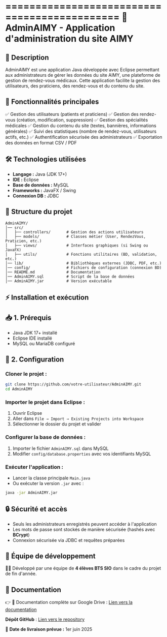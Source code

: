 =============================================
🏥 AdminAIMY - Application d'administration du site AIMY
=============================================

📌 Description
--------------
AdminAIMY est une application Java développée avec Eclipse permettant aux administrateurs de gérer les données du site AIMY, une plateforme de gestion de rendez-vous médicaux. Cette application facilite la gestion des utilisateurs, des praticiens, des rendez-vous et du contenu du site.

🚀 Fonctionnalités principales
------------------------------
✅ Gestion des utilisateurs (patients et praticiens)
✅ Gestion des rendez-vous (création, modification, suppression)
✅ Gestion des spécialités médicales
✅ Gestion du contenu du site (textes, bannières, informations générales)
✅ Suivi des statistiques (nombre de rendez-vous, utilisateurs actifs, etc.)
✅ Authentification sécurisée des administrateurs
✅ Exportation des données en format CSV / PDF

🛠️ Technologies utilisées
---------------------------
- **Langage :** Java (JDK 17+)
- **IDE :** Eclipse
- **Base de données :** MySQL
- **Frameworks :** JavaFX / Swing
- **Connexion DB :** JDBC

📂 Structure du projet
----------------------
```
AdminAIMY/
│── src/
│   ├── controllers/       # Gestion des actions utilisateurs
│   ├── models/            # Classes métier (User, RendezVous, Praticien, etc.)
│   ├── views/             # Interfaces graphiques (si Swing ou JavaFX)
│   ├── utils/             # Fonctions utilitaires (BD, validation, etc.)
│── lib/                   # Bibliothèques externes (JDBC, PDF, etc.)
│── config/                # Fichiers de configuration (connexion BD)
│── README.md              # Documentation
│── AdminAIMY.sql          # Script de la base de données
│── AdminAIMY.jar          # Version exécutable
```

⚡ Installation et exécution
----------------------------

📥 1. Prérequis
----------------
- Java JDK 17+ installé
- Eclipse IDE installé
- MySQL ou MariaDB configuré

🔧 2. Configuration
--------------------
### Cloner le projet :
```sh
git clone https://github.com/votre-utilisateur/AdminAIMY.git
cd AdminAIMY
```

### Importer le projet dans Eclipse :
1. Ouvrir Eclipse
2. Aller dans `File → Import → Existing Projects into Workspace`
3. Sélectionner le dossier du projet et valider

### Configurer la base de données :
1. Importer le fichier `AdminAIMY.sql` dans MySQL
2. Modifier `config/database.properties` avec vos identifiants MySQL

### Exécuter l'application :
- Lancer la classe principale `Main.java`
- Ou exécuter la version `.jar` avec :
```sh
java -jar AdminAIMY.jar
```

🔒 Sécurité et accès
---------------------
- Seuls les administrateurs enregistrés peuvent accéder à l'application
- Les mots de passe sont stockés de manière sécurisée (hashés avec **BCrypt**)
- Connexion sécurisée via JDBC et requêtes préparées

📅 Équipe de développement
--------------------------
👨‍💻 Développé par une équipe de **4 élèves BTS SIO** dans le cadre du projet de fin d'année.

📄 Documentation
----------------
👉 📑 Documentation complète sur Google Drive : [Lien vers la documentation](https://drive.google.com/drive/folders/11beOHZ8IXOhjBWiJSU4ImkI0frGeOW6U?usp=drive_link)

**Dépôt GitHub** : [Lien vers le repository](https://github.com/BTS-SIO-projects/adminaimy)

🚀 **Date de livraison prévue :** 1er juin 2025
